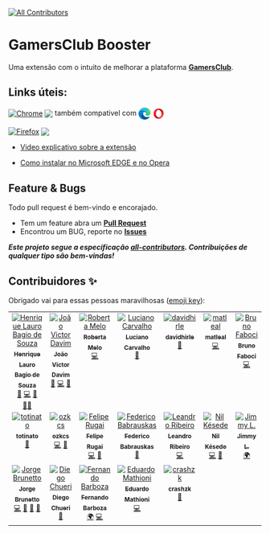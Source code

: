 <!-- ALL-CONTRIBUTORS-BADGE:START - Do not remove or modify this section -->
[![All Contributors](https://img.shields.io/badge/all_contributors-19-orange.svg?style=flat-square)](#contributors-)
<!-- ALL-CONTRIBUTORS-BADGE:END -->

# GamersClub Booster
Uma extensão com o intuito de melhorar a plataforma **[GamersClub](https://gamersclub.com.br/)**.

## Links úteis:
[link-chrome]: https://chrome.google.com/webstore/detail/gamersclub-booster/dahnmmlhchpmmlgebpkpaofbefjdlpin 'Version published on Chrome Web Store'
[link-firefox]: https://addons.mozilla.org/pt-BR/firefox/addon/gamersclub-booster/ 'Version published on Mozilla Add-ons'

[<img src="https://raw.githubusercontent.com/alrra/browser-logos/90fdf03c/src/chrome/chrome.svg" width="48" alt="Chrome" valign="middle">][link-chrome] [<img valign="middle" src="https://img.shields.io/chrome-web-store/v/dahnmmlhchpmmlgebpkpaofbefjdlpin.svg?label=%20">][link-chrome] também compativel com [<img src="https://raw.githubusercontent.com/alrra/browser-logos/90fdf03c/src/edge/edge.svg" width="24" alt="Edge" valign="middle">][link-chrome] [<img src="https://raw.githubusercontent.com/alrra/browser-logos/90fdf03c/src/opera/opera.svg" width="24" alt="Opera" valign="middle">][link-chrome]

[<img src="https://raw.githubusercontent.com/alrra/browser-logos/90fdf03c/src/firefox/firefox.svg" width="48" alt="Firefox" valign="middle">][link-firefox] [<img valign="middle" src="https://img.shields.io/amo/v/gamersclub-booster.svg?label=%20">][link-firefox]

* [Video explicativo sobre a extensão](https://youtu.be/nmxw6xjsIjc)

* [Como instalar no Microsoft EDGE e no Opera](https://youtu.be/rELLprJ15ug)

## Feature & Bugs
Todo pull request é bem-vindo e encorajado.
- Tem um feature abra um **[Pull Request](https://github.com/gamersclub-booster/gamersclub-booster/pulls)**
- Encontrou um BUG, reporte no **[Issues](https://github.com/gamersclub-booster/gamersclub-booster/issues)**

***Este projeto segue a especificação [all-contributors](https://github.com/all-contributors/all-contributors). Contribuições de qualquer tipo são bem-vindas!***

## Contribuidores ✨
Obrigado vai para essas pessoas maravilhosas ([emoji key](https://allcontributors.org/docs/en/emoji-key)):

<!-- ALL-CONTRIBUTORS-LIST:START - Do not remove or modify this section -->
<!-- prettier-ignore-start -->
<!-- markdownlint-disable -->
<table>
  <tbody>
    <tr>
      <td align="center" valign="top" width="14.28%"><a href="https://github.com/henriquelbsouza"><img src="https://avatars.githubusercontent.com/u/1070818?v=4?s=100" width="100px;" alt="Henrique Lauro Bagio de Souza"/><br /><sub><b>Henrique Lauro Bagio de Souza</b></sub></a><br /><a href="https://github.com/gamersclub-booster/gamersclub-booster/issues?q=author%3Ahenriquelbsouza" title="Bug reports">🐛</a> <a href="https://github.com/gamersclub-booster/gamersclub-booster/commits?author=henriquelbsouza" title="Code">💻</a> <a href="#maintenance-henriquelbsouza" title="Maintenance">🚧</a> <a href="#mentoring-henriquelbsouza" title="Mentoring">🧑‍🏫</a></td>
      <td align="center" valign="top" width="14.28%"><a href="https://github.com/jvdavim"><img src="https://avatars.githubusercontent.com/u/16657663?v=4?s=100" width="100px;" alt="João Victor Davim"/><br /><sub><b>João Victor Davim</b></sub></a><br /><a href="https://github.com/gamersclub-booster/gamersclub-booster/issues?q=author%3Ajvdavim" title="Bug reports">🐛</a> <a href="https://github.com/gamersclub-booster/gamersclub-booster/commits?author=jvdavim" title="Code">💻</a> <a href="#maintenance-jvdavim" title="Maintenance">🚧</a></td>
      <td align="center" valign="top" width="14.28%"><a href="https://github.com/RobertaMelo"><img src="https://avatars.githubusercontent.com/u/31969450?v=4?s=100" width="100px;" alt="Roberta Melo"/><br /><sub><b>Roberta Melo</b></sub></a><br /><a href="https://github.com/gamersclub-booster/gamersclub-booster/commits?author=RobertaMelo" title="Code">💻</a></td>
      <td align="center" valign="top" width="14.28%"><a href="https://github.com/lucianocarvalho"><img src="https://avatars.githubusercontent.com/u/14339481?v=4?s=100" width="100px;" alt="Luciano Carvalho"/><br /><sub><b>Luciano Carvalho</b></sub></a><br /><a href="#design-lucianocarvalho" title="Design">🎨</a></td>
      <td align="center" valign="top" width="14.28%"><a href="https://github.com/davidhirle"><img src="https://avatars.githubusercontent.com/u/51386047?v=4?s=100" width="100px;" alt="davidhirle"/><br /><sub><b>davidhirle</b></sub></a><br /><a href="https://github.com/gamersclub-booster/gamersclub-booster/issues?q=author%3Adavidhirle" title="Bug reports">🐛</a></td>
      <td align="center" valign="top" width="14.28%"><a href="https://github.com/matleal"><img src="https://avatars.githubusercontent.com/u/58441113?v=4?s=100" width="100px;" alt="matleal"/><br /><sub><b>matleal</b></sub></a><br /><a href="https://github.com/gamersclub-booster/gamersclub-booster/commits?author=matleal" title="Code">💻</a></td>
      <td align="center" valign="top" width="14.28%"><a href="https://github.com/KINZs"><img src="https://avatars.githubusercontent.com/u/48375198?v=4?s=100" width="100px;" alt="Bruno Faboci"/><br /><sub><b>Bruno Faboci</b></sub></a><br /><a href="https://github.com/gamersclub-booster/gamersclub-booster/commits?author=KINZs" title="Code">💻</a></td>
    </tr>
    <tr>
      <td align="center" valign="top" width="14.28%"><a href="https://github.com/totinato"><img src="https://avatars.githubusercontent.com/u/56313687?v=4?s=100" width="100px;" alt="totinato"/><br /><sub><b>totinato</b></sub></a><br /><a href="https://github.com/gamersclub-booster/gamersclub-booster/issues?q=author%3Atotinato" title="Bug reports">🐛</a></td>
      <td align="center" valign="top" width="14.28%"><a href="https://github.com/ozkcs"><img src="https://avatars.githubusercontent.com/u/35303121?v=4?s=100" width="100px;" alt="ozkcs"/><br /><sub><b>ozkcs</b></sub></a><br /><a href="https://github.com/gamersclub-booster/gamersclub-booster/commits?author=ozkcs" title="Code">💻</a> <a href="https://github.com/gamersclub-booster/gamersclub-booster/issues?q=author%3Aozkcs" title="Bug reports">🐛</a></td>
      <td align="center" valign="top" width="14.28%"><a href="https://average.digital"><img src="https://avatars.githubusercontent.com/u/11398105?v=4?s=100" width="100px;" alt="Felipe Rugai"/><br /><sub><b>Felipe Rugai</b></sub></a><br /><a href="https://github.com/gamersclub-booster/gamersclub-booster/commits?author=feliperugai" title="Code">💻</a> <a href="#design-feliperugai" title="Design">🎨</a></td>
      <td align="center" valign="top" width="14.28%"><a href="http://babrauskas.dev"><img src="https://avatars.githubusercontent.com/u/19313864?v=4?s=100" width="100px;" alt="Federico Babrauskas"/><br /><sub><b>Federico Babrauskas</b></sub></a><br /><a href="https://github.com/gamersclub-booster/gamersclub-booster/issues?q=author%3Afedebabrauskas" title="Bug reports">🐛</a></td>
      <td align="center" valign="top" width="14.28%"><a href="https://github.com/leandroribeir0"><img src="https://avatars.githubusercontent.com/u/62257278?v=4?s=100" width="100px;" alt="Leandro Ribeiro"/><br /><sub><b>Leandro Ribeiro</b></sub></a><br /><a href="https://github.com/gamersclub-booster/gamersclub-booster/commits?author=leandroribeir0" title="Code">💻</a></td>
      <td align="center" valign="top" width="14.28%"><a href="http://nilkesede.sh"><img src="https://avatars.githubusercontent.com/u/1965127?v=4?s=100" width="100px;" alt="Nil Késede"/><br /><sub><b>Nil Késede</b></sub></a><br /><a href="https://github.com/gamersclub-booster/gamersclub-booster/commits?author=nilkesede" title="Code">💻</a> <a href="https://github.com/gamersclub-booster/gamersclub-booster/issues?q=author%3Anilkesede" title="Bug reports">🐛</a></td>
      <td align="center" valign="top" width="14.28%"><a href="https://github.com/Skyy4"><img src="https://avatars.githubusercontent.com/u/47400940?v=4?s=100" width="100px;" alt="Jimmy L."/><br /><sub><b>Jimmy L.</b></sub></a><br /><a href="#translation-Skyy4" title="Translation">🌍</a></td>
    </tr>
    <tr>
      <td align="center" valign="top" width="14.28%"><a href="http://jorgebrunetto.com.br"><img src="https://avatars.githubusercontent.com/u/5823077?v=4?s=100" width="100px;" alt="Jorge Brunetto"/><br /><sub><b>Jorge Brunetto</b></sub></a><br /><a href="https://github.com/gamersclub-booster/gamersclub-booster/commits?author=jorgebrunetto" title="Code">💻</a> <a href="#design-jorgebrunetto" title="Design">🎨</a> <a href="https://github.com/gamersclub-booster/gamersclub-booster/issues?q=author%3Ajorgebrunetto" title="Bug reports">🐛</a> <a href="#maintenance-jorgebrunetto" title="Maintenance">🚧</a></td>
      <td align="center" valign="top" width="14.28%"><a href="https://github.com/dchueri"><img src="https://avatars.githubusercontent.com/u/84249430?v=4?s=100" width="100px;" alt="Diego Chueri"/><br /><sub><b>Diego Chueri</b></sub></a><br /><a href="https://github.com/gamersclub-booster/gamersclub-booster/commits?author=dchueri" title="Documentation">📖</a></td>
      <td align="center" valign="top" width="14.28%"><a href="https://github.com/barbozafernando"><img src="https://avatars.githubusercontent.com/u/45888984?v=4?s=100" width="100px;" alt="Fernando Barboza"/><br /><sub><b>Fernando Barboza</b></sub></a><br /><a href="#translation-barbozafernando" title="Translation">🌍</a> <a href="https://github.com/gamersclub-booster/gamersclub-booster/commits?author=barbozafernando" title="Code">💻</a></td>
      <td align="center" valign="top" width="14.28%"><a href="https://github.com/EMathioni"><img src="https://avatars.githubusercontent.com/u/78946931?v=4?s=100" width="100px;" alt="Eduardo Mathioni"/><br /><sub><b>Eduardo Mathioni</b></sub></a><br /><a href="https://github.com/gamersclub-booster/gamersclub-booster/commits?author=EMathioni" title="Code">💻</a></td>
      <td align="center" valign="top" width="14.28%"><a href="https://zkservidores.com/"><img src="https://avatars.githubusercontent.com/u/32937653?v=4?s=100" width="100px;" alt="crashzk"/><br /><sub><b>crashzk</b></sub></a><br /><a href="https://github.com/gamersclub-booster/gamersclub-booster/commits?author=crashzk" title="Documentation">📖</a></td>
    </tr>
  </tbody>
</table>

<!-- markdownlint-restore -->
<!-- prettier-ignore-end -->

<!-- ALL-CONTRIBUTORS-LIST:END -->
